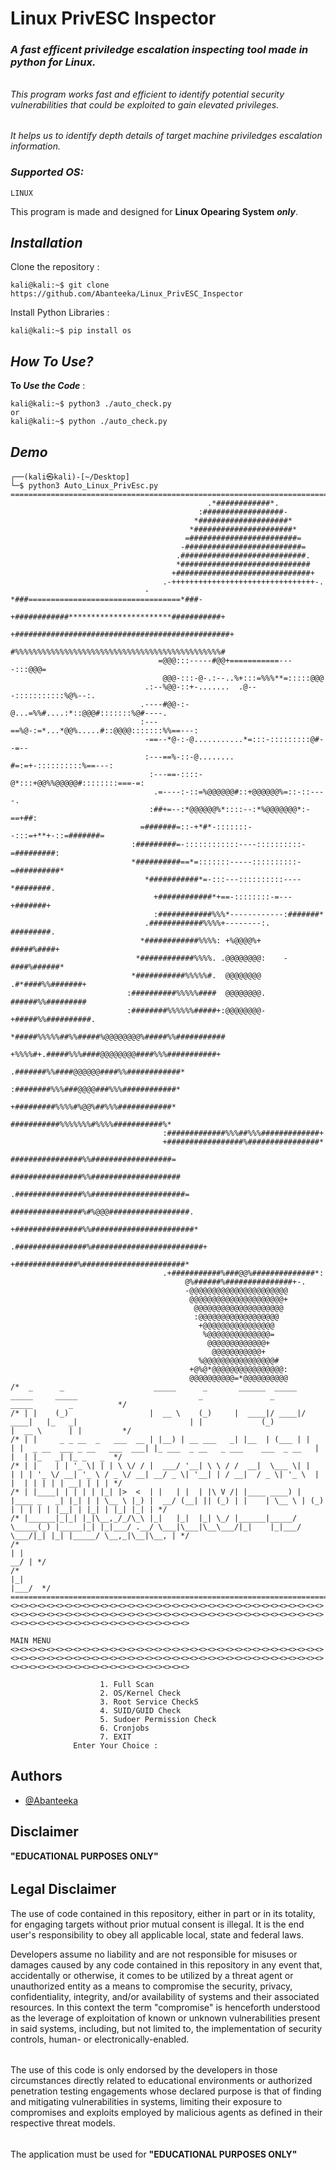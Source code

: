 
# **Linux PrivESC Inspector**

### ***A fast efficent priviledge escalation inspecting tool made in python for Linux.***
######
*This program works fast and efficient to identify potential security vulnerabilities that could be exploited to gain elevated privileges.*
######
*It helps us to identify depth details of target machine priviledges escalation information.*
### *Supported OS:*
    LINUX
This program is made and designed for **Linux Opearing System** ***only***.

## *Installation*

Clone the repository :

```console
kali@kali:~$ git clone https://github.com/Abanteeka/Linux_PrivESC_Inspector
```
Install Python Libraries :
```console
kali@kali:~$ pip install os
```
## *How To Use?*

**To *Use the Code*** :
```console
kali@kali:~$ python3 ./auto_check.py
or
kali@kali:~$ python ./auto_check.py
```


## *Demo*

```console
┌──(kali㉿kali)-[~/Desktop]
└─$ python3 Auto_Linux_PrivEsc.py
====================================================================================================================================================================================
                                            .*############*.                   
                                          :##################-                 
                                         *####################*                
                                        *######################*               
                                       =########################=              
                                      -##########################=             
                                     .############################.            
                                     *#############################            
                                    +##############################+           
                                  .-++++++++++++++++++++++++++++++++-.         
                              -*###==================================*###-     
                            +############***********************###########+   
                           +################################################+  
                            #%%%%%%%%%%%%%%%%%%%%%%%%%%%%%%%%%%%%%%%%%%%%%%#   
                                 =@@@:::-----#@@+===========----:::@@@=        
                                  @@@-:::-@-.:--..%+:::=%%%**=:::::@@@         
                              .:--%@@-::+-.......  .@---:::::::::::%@%--:.     
                             .----#@@-:-@...=%%#....:*::@@@#:::::::%@#----.    
                             :---==%@-:=*...*@@%.....#::@@@@:::::::%%==---:    
                              -==--*@-:-@...........*=:::-:::::::::@#--=--     
                              :---==%-::-@........ #=:=+-::::::::::%==---:     
                               :---==-::::-@*:::+@@%%@@@@@#::::::::===-=:      
                                .=----:-::=%@@@@@@#::+@@@@@@%=::-::----.       
                               :##+=--:*@@@@@@%*::::--:*%@@@@@@@*:-==+##:      
                             =#######=::-+*#*-:::::::--:::=+**+-::=#######=    
                           :#########=-::::::::::::----::::::::::-=#########:  
                           *##########==*=:::::::-----::::::::::-=##########*  
                              *###########*=-:::---::::::::::----*########.    
                                +############*+==-::::::::-=---+#######+       
                                :############%%%*------------:#######*         
                              .############%%%%+--------:.    #########.       
                             *############%%%%: +%@@@@%+      #####%####+      
                            *############%%%%. .@@@@@@@@:    -####%######*     
                           *###########%%%%%#.  @@@@@@@@  .#*####%%#######+                                                                 
                          :##########%%%%%####  @@@@@@@@. ######%%#########                                                                 
                          :########%%%%%%#####+:@@@@@@@@-+#####%%##########.                                                                
                           *#####%%%%%##%%#####%@@@@@@@@%#####%%###########                                                                 
                            +%%%%#+.#####%%%####@@@@@@@@####%%%###########+                                                                 
                                   .#######%%####@@@@@@####%%############*                                                                  
                                   :########%%%###@@@@###%%%############*                                                                   
                                   +#########%%%%#%@@%##%%%############*                                                                    
                                   ###########%%%%%%%#%%%%###########%*                                                                     
                                  :#############%%%##%%%#############+                                                                      
                                  +#################%################*                                                                      
                                  ################%%##################=                                                                     
                                 ################%%####################                                                                     
                                .###############%%#####################=                                                                    
                                ################%#%@@@##################.                                                                   
                               +###############%%#######################*                                                                   
                              .################%#########################+                                                                  
                                +##############%#######################*                                                                    
                                  .+###########%###@@%##############*:                                                                      
                                       @%######%###############+-.                                                                          
                                       -@@@@@@@@@@@@@@@@@@@@@@                                                                              
                                        @@@@@@@@@@@@@@@@@@@@@+                                                                              
                                         @@@@@@@@@@@@@@@@@@@@                                                                               
                                         :@@@@@@@@@@@@@@@@@@                                                                                
                                          +@@@@@@@@@@@@@@@@                                                                                 
                                           %@@@@@@@@@@@@@@=                                                                                 
                                            @@@@@@@@@@@@@+                                                                                  
                                             @@@@@@@@@@@+                                                                                   
                                          %@@@@@@@@@@@@@@@@#                                                                                
                                        +@%@*@@@@@@@@@@@@@@@@:                                                                              
                                        @@@@@@@@@@=*@@@@@@@@@@                                                                              
/*  _      _                    _____      _       ______  _____  _____     _____                           _               _                     _____        _          */                                                                                                            
/* | |    (_)                  |  __ \    (_)     |  ____|/ ____|/ ____|   |_   _|                         | |             (_)                   |  __ \      | |         */                                                                                                            
/* | |     _ _ __  _   ___  __ | |__) | __ ___   _| |__  | (___ | |          | |  _ __  ___ _ __   ___  ___| |_ ___  _ __   _ ___    ___  _ __   | |  | |_   _| |_ _   _  */                                                                                                            
/* | |    | | '_ \| | | \ \/ / |  ___/ '__| \ \ / /  __|  \___ \| |          | | | '_ \/ __| '_ \ / _ \/ __| __/ _ \| '__| | / __|  / _ \| '_ \  | |  | | | | | __| | | | */                                                                                                            
/* | |____| | | | | |_| |>  <  | |   | |  | |\ V /| |____ ____) | |____ _   _| |_| | | \__ \ |_) |  __/ (__| || (_) | |    | \__ \ | (_) | | | | | |__| | |_| | |_| |_| | */                                                                                                            
/* |______|_|_| |_|\__,_/_/\_\ |_|   |_|  |_| \_/ |______|_____/ \_____(_) |_____|_| |_|___/ .__/ \___|\___|\__\___/|_|    |_|___/  \___/|_| |_| |_____/ \__,_|\__|\__, | */                                                                                                            
/*                                                                                         | |                                                                      __/ | */                                                                                                            
/*                                                                                         |_|                                                                     |___/  */                                                                                                            
====================================================================================================================================================================================
<><><><><><><><><><><><><><><><><><><><><><><><><><><><><><><><><><><><><><><><><><><><><><><><><><><><><><><><><><><><><><><><><><><><><><><><><><><><><><><><><><><><><><><><><><>
                                                                                       MAIN MENU 
<><><><><><><><><><><><><><><><><><><><><><><><><><><><><><><><><><><><><><><><><><><><><><><><><><><><><><><><><><><><><><><><><><><><><><><><><><><><><><><><><><><><><><><><><><>

                    1. Full Scan
                    2. OS/Kernel Check
                    3. Root Service CheckS
                    4. SUID/GUID Check
                    5. Sudoer Permission Check
                    6. Cronjobs
                    7. EXIT
              Enter Your Choice :

```

## **Authors**

- [@Abanteeka](https://github.com/Abanteeka)


## **Disclaimer**
**"EDUCATIONAL PURPOSES ONLY"**
######
## **Legal Disclaimer**
The use of code contained in this repository, either in part or in its totality, for engaging targets without prior mutual consent is illegal. It is the end user's responsibility to obey all applicable local, state and federal laws.

Developers assume no liability and are not responsible for misuses or damages caused by any code contained in this repository in any event that, accidentally or otherwise, it comes to be utilized by a threat agent or unauthorized entity as a means to compromise the security, privacy, confidentiality, integrity, and/or availability of systems and their associated resources. In this context the term "compromise" is henceforth understood as the leverage of exploitation of known or unknown vulnerabilities present in said systems, including, but not limited to, the implementation of security controls, human- or electronically-enabled.
######
The use of this code is only endorsed by the developers in those circumstances directly related to educational environments or authorized penetration testing engagements whose declared purpose is that of finding and mitigating vulnerabilities in systems, limiting their exposure to compromises and exploits employed by malicious agents as defined in their respective threat models.
######
The application must be used for **"EDUCATIONAL PURPOSES ONLY"**
